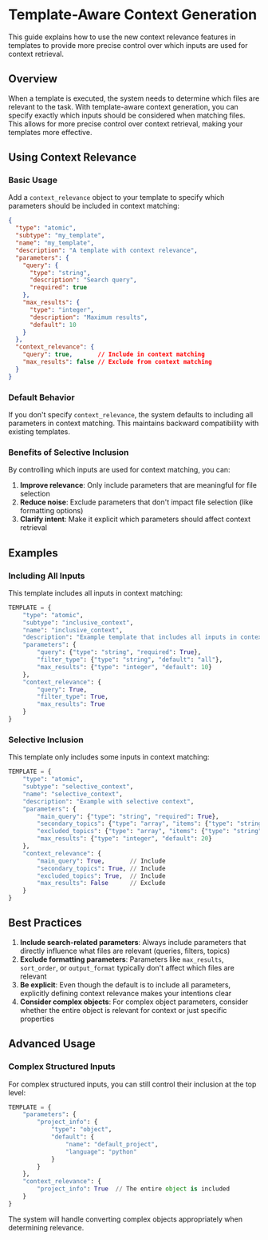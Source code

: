 # Template-Aware Context Generation

This guide explains how to use the new context relevance features in templates to provide more precise control over which inputs are used for context retrieval.

## Overview

When a template is executed, the system needs to determine which files are relevant to the task. With template-aware context generation, you can specify exactly which inputs should be considered when matching files. This allows for more precise control over context retrieval, making your templates more effective.

## Using Context Relevance

### Basic Usage

Add a `context_relevance` object to your template to specify which parameters should be included in context matching:

```json
{
  "type": "atomic",
  "subtype": "my_template",
  "name": "my_template",
  "description": "A template with context relevance",
  "parameters": {
    "query": {
      "type": "string",
      "description": "Search query",
      "required": true
    },
    "max_results": {
      "type": "integer",
      "description": "Maximum results",
      "default": 10
    }
  },
  "context_relevance": {
    "query": true,       // Include in context matching
    "max_results": false // Exclude from context matching
  }
}
```

### Default Behavior

If you don't specify `context_relevance`, the system defaults to including all parameters in context matching. This maintains backward compatibility with existing templates.

### Benefits of Selective Inclusion

By controlling which inputs are used for context matching, you can:

1. **Improve relevance**: Only include parameters that are meaningful for file selection
2. **Reduce noise**: Exclude parameters that don't impact file selection (like formatting options)
3. **Clarify intent**: Make it explicit which parameters should affect context retrieval

## Examples

### Including All Inputs

This template includes all inputs in context matching:

```python
TEMPLATE = {
    "type": "atomic",
    "subtype": "inclusive_context",
    "name": "inclusive_context",
    "description": "Example template that includes all inputs in context",
    "parameters": {
        "query": {"type": "string", "required": True},
        "filter_type": {"type": "string", "default": "all"},
        "max_results": {"type": "integer", "default": 10}
    },
    "context_relevance": {
        "query": True,
        "filter_type": True,
        "max_results": True
    }
}
```

### Selective Inclusion

This template only includes some inputs in context matching:

```python
TEMPLATE = {
    "type": "atomic",
    "subtype": "selective_context",
    "name": "selective_context",
    "description": "Example with selective context",
    "parameters": {
        "main_query": {"type": "string", "required": True},
        "secondary_topics": {"type": "array", "items": {"type": "string"}, "default": []},
        "excluded_topics": {"type": "array", "items": {"type": "string"}, "default": []},
        "max_results": {"type": "integer", "default": 20}
    },
    "context_relevance": {
        "main_query": True,       // Include
        "secondary_topics": True, // Include
        "excluded_topics": True,  // Include
        "max_results": False      // Exclude
    }
}
```

## Best Practices

1. **Include search-related parameters**: Always include parameters that directly influence what files are relevant (queries, filters, topics)
2. **Exclude formatting parameters**: Parameters like `max_results`, `sort_order`, or `output_format` typically don't affect which files are relevant
3. **Be explicit**: Even though the default is to include all parameters, explicitly defining context relevance makes your intentions clear
4. **Consider complex objects**: For complex object parameters, consider whether the entire object is relevant for context or just specific properties

## Advanced Usage

### Complex Structured Inputs

For complex structured inputs, you can still control their inclusion at the top level:

```python
TEMPLATE = {
    "parameters": {
        "project_info": {
            "type": "object",
            "default": {
                "name": "default_project",
                "language": "python"
            }
        }
    },
    "context_relevance": {
        "project_info": True  // The entire object is included
    }
}
```

The system will handle converting complex objects appropriately when determining relevance.
